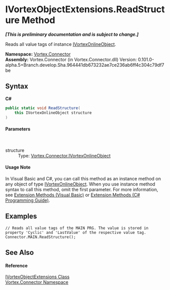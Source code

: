# IVortexObjectExtensions.ReadStructure Method 
 _**\[This is preliminary documentation and is subject to change.\]**_

Reads all value tags of instance <a href="T_Vortex_Connector_IVortexOnlineObject.md">IVortexOnlineObject</a>.

**Namespace:**&nbsp;<a href="N_Vortex_Connector.md">Vortex.Connector</a><br />**Assembly:**&nbsp;Vortex.Connector (in Vortex.Connector.dll) Version: 0.101.0-alpha.5+Branch.develop.Sha.964441db673232ae7ce236ab6ff4c304c79df7be

## Syntax

**C#**<br />
``` C#
public static void ReadStructure(
	this IVortexOnlineObject structure
)
```


#### Parameters
&nbsp;<dl><dt>structure</dt><dd>Type: <a href="T_Vortex_Connector_IVortexOnlineObject.md">Vortex.Connector.IVortexOnlineObject</a><br /></dd></dl>

#### Usage Note
In Visual Basic and C#, you can call this method as an instance method on any object of type <a href="T_Vortex_Connector_IVortexOnlineObject.md">IVortexOnlineObject</a>. When you use instance method syntax to call this method, omit the first parameter. For more information, see <a href="http://msdn.microsoft.com/en-us/library/bb384936.aspx">Extension Methods (Visual Basic)</a> or <a href="http://msdn.microsoft.com/en-us/library/bb383977.aspx">Extension Methods (C# Programming Guide)</a>.

## Examples

```
// Reads all value tags of the MAIN PRG. The value is stored in property 'Cyclic' and 'LastValue' of the respective value tag.
Connector.MAIN.ReadStructure();
```


## See Also


#### Reference
<a href="T_Vortex_Connector_IVortexObjectExtensions.md">IVortexObjectExtensions Class</a><br /><a href="N_Vortex_Connector.md">Vortex.Connector Namespace</a><br />